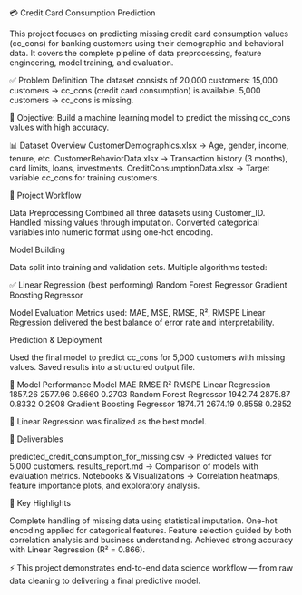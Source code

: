 💳 Credit Card Consumption Prediction

This project focuses on predicting missing credit card consumption values (cc_cons) for banking customers using their demographic and behavioral data. It covers the complete pipeline of data preprocessing, feature engineering, model training, and evaluation.

✅ Problem Definition
The dataset consists of 20,000 customers:
15,000 customers → cc_cons (credit card consumption) is available.
5,000 customers → cc_cons is missing.

🎯 Objective: Build a machine learning model to predict the missing cc_cons values with high accuracy.

📊 Dataset Overview
CustomerDemographics.xlsx → Age, gender, income, tenure, etc.
CustomerBehaviorData.xlsx → Transaction history (3 months), card limits, loans, investments.
CreditConsumptionData.xlsx → Target variable cc_cons for training customers.

🔁 Project Workflow

Data Preprocessing
Combined all three datasets using Customer_ID.
Handled missing values through imputation.
Converted categorical variables into numeric format using one-hot encoding.

Model Building

Data split into training and validation sets.
Multiple algorithms tested:

✅ Linear Regression (best performing)
Random Forest Regressor
Gradient Boosting Regressor

Model Evaluation
Metrics used: MAE, MSE, RMSE, R², RMSPE
Linear Regression delivered the best balance of error rate and interpretability.

Prediction & Deployment

Used the final model to predict cc_cons for 5,000 customers with missing values.
Saved results into a structured output file.

🧪 Model Performance
Model	MAE	RMSE	R²	RMSPE
Linear Regression	1857.26	2577.96	0.8660	0.2703
Random Forest Regressor	1942.74	2875.87	0.8332	0.2908
Gradient Boosting Regressor	1874.71	2674.19	0.8558	0.2852

📌 Linear Regression was finalized as the best model.

📁 Deliverables

predicted_credit_consumption_for_missing.csv → Predicted values for 5,000 customers.
results_report.md → Comparison of models with evaluation metrics.
Notebooks & Visualizations → Correlation heatmaps, feature importance plots, and exploratory analysis.

📌 Key Highlights

Complete handling of missing data using statistical imputation.
One-hot encoding applied for categorical features.
Feature selection guided by both correlation analysis and business understanding.
Achieved strong accuracy with Linear Regression (R² = 0.866).

⚡ This project demonstrates end-to-end data science workflow — from raw data cleaning to delivering a final predictive model.
